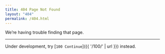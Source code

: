 ```yaml
---
title: 404 Page Not Found
layout: "404"
permalink: /404.html
---
```


We’re having trouble finding that page.

---
Under development, try [`100 Continue`]({{ '/100/' | url }}) instead.
